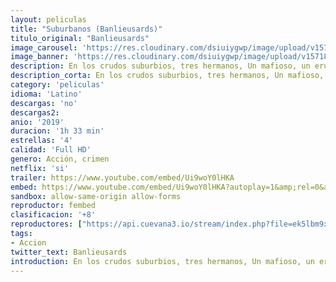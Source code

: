 ```yaml
---
layout: peliculas
title: "Suburbanos (Banlieusards)"
titulo_original: "Banlieusards"
image_carousel: 'https://res.cloudinary.com/dsiuiygwp/image/upload/v1571886952/suburbanos-min_ej3xmn.jpg'
image_banner: 'https://res.cloudinary.com/dsiuiygwp/image/upload/v1571886966/suburbans-min_blpcvi.jpg'
description: En los crudos suburbios, tres hermanos, Un mafioso, un erudito y un adolescente influenciable, aprenden duras lecciones mientras aprenden la forma de sobrevivir
description_corta: En los crudos suburbios, tres hermanos, Un mafioso, un erudito y un adolescente influenciable, aprenden duras lecciones mientras aprenden la forma de sobrevivir
category: 'peliculas'
idioma: 'Latino'
descargas: 'no'
descargas2:
anio: '2019'
duracion: '1h 33 min'
estrellas: '4'
calidad: 'Full HD'
genero: Acción, crimen
netflix: 'si'
trailer: https://www.youtube.com/embed/Ui9woY0lHKA
embed: https://www.youtube.com/embed/Ui9woY0lHKA?autoplay=1&amp;rel=0&amp;hd=1&border=0&wmode=opaque&enablejsapi=1&modestbranding=1&controls=1&showinfo=0
sandbox: allow-same-origin allow-forms
reproductor: fembed
clasificacion: '+8'
reproductores: ["https://api.cuevana3.io/stream/index.php?file=ek5lbm9xYWNrS0xYMTZLa2xNbkdvY3ZTb3BtZng4TGp6ZFpobGFMUGtOVFYySmlocU5XTzJkRE1tcHFuajVPb2w1eGphMkhEMGVQWDA2S21ZY1hRNEpQWHAyTmptNWFybHB0bGtYK2p0ZEtzcDJHZm81WT0","https://upstream.to/embed-ryquf6ox0psp.html","https://www.ilovefembed.best/v/p3-qwhm56-e13q6","https://gdriveplayer.co/embed2.php?link=4iiIzBT%252BcYmY5KtEqmHG5Q%252Fy1KBsmpch9AF31%252BQgTQ1k9epg%252BjF0vCzjFgq2PA5bllUIv5FknHUzAm%252BbW%252BD01rDCnYQvqYagiY%252FZUOr8sQOcf9ohnhNRsOAosb4e5QXdBSYZN8B4fmBupah8dzBOAPMYJFR2A9tGcz77jKCgE4yPjL%252FTlNBvgKN9qnotT4uLPP2dymxThCSBq7qPArt%252FfB","https://upstream.to/embed-2u6x9ecqocgz.html","https://gdriveplayer.co/embed2.php?link=C4f6%252B4YaONSKioFpGglEtgMQC1cDyaPVIOO%252Ba6%252B6MMwRrxgaT8zNZcfzTIfsHgGlVwyZ5YAOsgO4IrjcqNTJrxOYOmijbH%252Bk%252BkwPzHcRrIHrpyKv8Z0bEyvs%252F3h83HX8VX02Q6RWfII7cssz753SVNWTR9xXQ0CMWvfFClKLTEiDpY4np11nYNd589AZ1JGYmzh3RoIojsKbWkhT7YDQfkpsa3%252B%252BS8d8IydLeBZxc39w%253D%253D"]
tags:
- Accion
twitter_text: Banlieusards
introduction: En los crudos suburbios, tres hermanos, Un mafioso, un erudito y un adolescente influenciable, aprenden duras lecciones mientras aprenden la forma de sobrevivir
---
```













